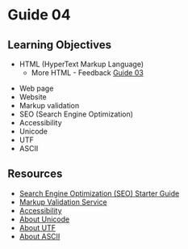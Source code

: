 # Guide 04
## Learning Objectives
* HTML (HyperText Markup Language)
	- More HTML - Feedback [Guide 03](guide03.md)
- Web page
- Website
- Markup validation
- SEO (Search Engine Optimization)
- Accessibility
- Unicode
- UTF
- ASCII
## Resources
- [Search Engine Optimization (SEO) Starter Guide](https://developers.google.com/search/docs/fundamentals/seo-starter-guide)
- [Markup Validation Service](https://validator.w3.org/)
- [Accessibility](https://www.w3.org/standards/webdesign/accessibility)
- [About Unicode](https://unicode.org/faq/basic_q.html#1)
- [About UTF](https://unicode.org/faq/utf_bom.html)
- [About ASCII](https://www.asciitable.com/)